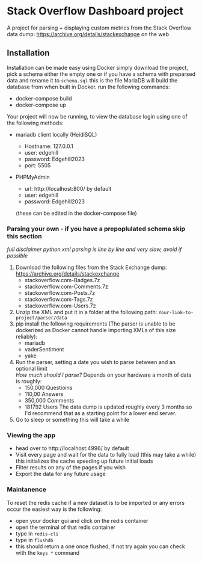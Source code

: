 # Stack Overflow Dashboard project
A project for parsing + displaying custom metrics from the Stack Overflow data dump: https://archive.org/details/stackexchange on the web
## Installation

Installation can be made easy using Docker simply download the project, pick a schema either the empty one or if you have a schema with preparsed data and rename it to `schema.sql` this is the file MariaDB will build the database from when built in Docker.
run the following commands:
  - docker-compose build
  - docker-compose up
  
Your project will now be running, to view the database login using one of the following methods:
  - mariadb client locally (HeidiSQL)
    - Hostname: 127.0.0.1
    - user: edgehill
    - password: Edgehill2023
    - port: 5505
  - PHPMyAdmin
    - url: http://localhost:800/ by default
    - user: edgehill
    - password: Edgehill2023
	
	(these can be edited in the docker-compose file)
### Parsing your own - if you have a prepoplulated schema skip this section
*full disclaimer python xml parsing is line by line and very slow, avoid if possible*
1. Download the following files from the Stack Exchange dump: https://archive.org/details/stackexchange
	- stackoverflow.com-Badges.7z
	- stackoverflow.com-Comments.7z
	- stackoverflow.com-Posts.7z
	- stackoverflow.com-Tags.7z
	- stackoverflow.com-Users.7z
2. Unzip the XML and put it in a folder at the following path: `Your-link-to-project/parser/data`
3. pip install the following requirements (The parser is unable to be dockerized as Docker cannot handle importing XMLs of this size reliably):
	- mariadb
	- vaderSentiment
	- yake
4. Run the parser, setting a date you wish to parse between and an optional limit\
  *How much should I parse?* Depends on your hardware a month of data is roughly:
	 - 150,000 Questioins 
	 - 110,00 Answers 
	 - 350,000 Comments
	 - 181792 Users	
The data dump is updated roughly every 3 months so I'd recommend that as a starting point for a lower end server.
5. Go to sleep or something this will take a while
### Viewing the app
- head over to http://localhost:4996/ by default
- Visit every page and wait for the data to fully load (this may take a while) this initializes the cache speeding up future initial loads
- Filter results on any of the pages if you wish
- Export the data for any future usage

### Maintanence
To reset the redis cache if a new dataset is to be imported or any errors occur the easiest way is the following:
 - open your docker gui and click on the redis container
 - open the terminal of that redis container
 - type in `redis-cli` 
 - type in `flushdb`
 - this should return a one once flushed, if not try again you can check with the `keys *` command
